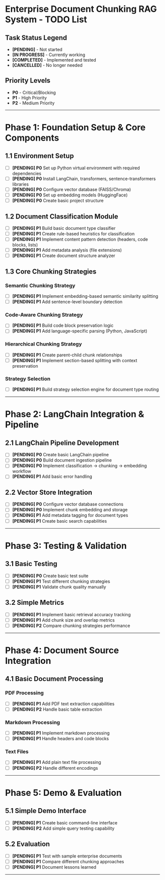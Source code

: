 # Enterprise Document Chunking RAG System - TODO List

## Task Status Legend
- **[PENDING]** - Not started
- **[IN PROGRESS]** - Currently working
- **[COMPLETED]** - Implemented and tested
- **[CANCELLED]** - No longer needed

## Priority Levels
- **P0** - Critical/Blocking
- **P1** - High Priority
- **P2** - Medium Priority

---

# Phase 1: Foundation Setup & Core Components

## 1.1 Environment Setup
- [ ] **[PENDING] P0** Set up Python virtual environment with required dependencies
- [ ] **[PENDING] P0** Install LangChain, transformers, sentence-transformers libraries
- [ ] **[PENDING] P0** Configure vector database (FAISS/Chroma)
- [ ] **[PENDING] P0** Set up embedding models (HuggingFace)
- [ ] **[PENDING] P0** Create basic project structure

## 1.2 Document Classification Module
- [ ] **[PENDING] P1** Build basic document type classifier
- [ ] **[PENDING] P1** Create rule-based heuristics for classification
- [ ] **[PENDING] P1** Implement content pattern detection (headers, code blocks, lists)
- [ ] **[PENDING] P1** Add metadata analysis (file extensions)
- [ ] **[PENDING] P1** Create document structure analyzer

## 1.3 Core Chunking Strategies

### Semantic Chunking Strategy
- [ ] **[PENDING] P1** Implement embedding-based semantic similarity splitting
- [ ] **[PENDING] P1** Add sentence-level boundary detection

### Code-Aware Chunking Strategy
- [ ] **[PENDING] P1** Build code block preservation logic
- [ ] **[PENDING] P1** Add language-specific parsing (Python, JavaScript)

### Hierarchical Chunking Strategy
- [ ] **[PENDING] P1** Create parent-child chunk relationships
- [ ] **[PENDING] P1** Implement section-based splitting with context preservation

### Strategy Selection
- [ ] **[PENDING] P1** Build strategy selection engine for document type routing

---

# Phase 2: LangChain Integration & Pipeline

## 2.1 LangChain Pipeline Development
- [ ] **[PENDING] P0** Create basic LangChain pipeline
- [ ] **[PENDING] P0** Build document ingestion pipeline
- [ ] **[PENDING] P0** Implement classification → chunking → embedding workflow
- [ ] **[PENDING] P1** Add basic error handling

## 2.2 Vector Store Integration
- [ ] **[PENDING] P0** Configure vector database connections
- [ ] **[PENDING] P0** Implement chunk embedding and storage
- [ ] **[PENDING] P1** Add metadata tagging for document types
- [ ] **[PENDING] P1** Create basic search capabilities

---

# Phase 3: Testing & Validation

## 3.1 Basic Testing
- [ ] **[PENDING] P0** Create basic test suite
- [ ] **[PENDING] P1** Test different chunking strategies
- [ ] **[PENDING] P1** Validate chunk quality manually

## 3.2 Simple Metrics
- [ ] **[PENDING] P1** Implement basic retrieval accuracy tracking
- [ ] **[PENDING] P1** Add chunk size and overlap metrics
- [ ] **[PENDING] P2** Compare chunking strategies performance

---

# Phase 4: Document Source Integration

## 4.1 Basic Document Processing

### PDF Processing
- [ ] **[PENDING] P1** Add PDF text extraction capabilities
- [ ] **[PENDING] P2** Handle basic table extraction

### Markdown Processing
- [ ] **[PENDING] P1** Implement markdown processing
- [ ] **[PENDING] P1** Handle headers and code blocks

### Text Files
- [ ] **[PENDING] P1** Add plain text file processing
- [ ] **[PENDING] P2** Handle different encodings

---

# Phase 5: Demo & Evaluation

## 5.1 Simple Demo Interface
- [ ] **[PENDING] P1** Create basic command-line interface
- [ ] **[PENDING] P2** Add simple query testing capability

## 5.2 Evaluation
- [ ] **[PENDING] P1** Test with sample enterprise documents
- [ ] **[PENDING] P1** Compare different chunking approaches
- [ ] **[PENDING] P1** Document lessons learned

---